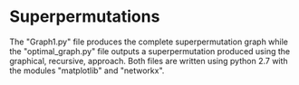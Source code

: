 # Superpermutations
The "Graph1.py" file produces the complete superpermutation graph while the "optimal_graph.py" file outputs a superpermutation produced using the graphical, recursive, approach. Both files are written using python 2.7 with the modules "matplotlib" and "networkx".
